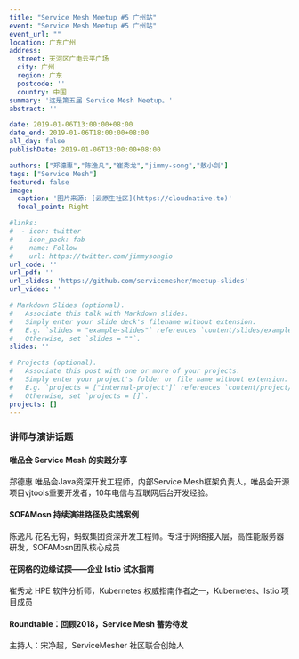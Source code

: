 ```yaml
---
title: "Service Mesh Meetup #5 广州站"
event: "Service Mesh Meetup #5 广州站"
event_url: ""
location: 广东广州
address:
  street: 天河区广电云平广场
  city: 广州
  region: 广东
  postcode: ''
  country: 中国
summary: '这是第五届 Service Mesh Meetup。'
abstract: ''

date: 2019-01-06T13:00:00+08:00
date_end: 2019-01-06T18:00:00+08:00
all_day: false
publishDate: 2019-01-06T13:00:00+08:00

authors: ["郑德惠","陈逸凡","崔秀龙","jimmy-song","敖小剑"]
tags: ["Service Mesh"]
featured: false
image:
  caption: '图片来源: [云原生社区](https://cloudnative.to)'
  focal_point: Right

#links:
#  - icon: twitter
#    icon_pack: fab
#    name: Follow
#    url: https://twitter.com/jimmysongio
url_code: ''
url_pdf: ''
url_slides: 'https://github.com/servicemesher/meetup-slides'
url_video: ''

# Markdown Slides (optional).
#   Associate this talk with Markdown slides.
#   Simply enter your slide deck's filename without extension.
#   E.g. `slides = "example-slides"` references `content/slides/example-slides.md`.
#   Otherwise, set `slides = ""`.
slides: ''

# Projects (optional).
#   Associate this post with one or more of your projects.
#   Simply enter your project's folder or file name without extension.
#   E.g. `projects = ["internal-project"]` references `content/project/deep-learning/index.md`.
#   Otherwise, set `projects = []`.
projects: []
---
```


### 讲师与演讲话题

#### 唯品会 Service Mesh 的实践分享

郑德惠 唯品会Java资深开发工程师，内部Service Mesh框架负责人，唯品会开源项目vjtools重要开发者，10年电信与互联网后台开发经验。

#### SOFAMosn 持续演进路径及实践案例

陈逸凡 花名无钩，蚂蚁集团资深开发工程师。专注于网络接入层，高性能服务器研发，SOFAMosn团队核心成员

#### 在网格的边缘试探——企业 Istio 试水指南

崔秀龙 HPE 软件分析师，Kubernetes 权威指南作者之一，Kubernetes、Istio 项目成员

#### Roundtable：回顾2018，Service Mesh 蓄势待发

主持人：宋净超，ServiceMesher 社区联合创始人
